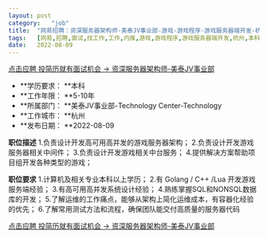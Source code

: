 ```yaml
---
layout:	post
category:	"job"
title:	"网易招聘：资深服务器架构师-美泰JV事业部-游戏-游戏程序-游戏服务器端开发-杭州本科5-10年"
tags:	[网易,招聘,面试,找工作,工作,内推,游戏,游戏程序,游戏服务器端开发,杭州,本科,5-10年]
date:	2022-08-09
---
```


[点击应聘 投简历就有面试机会 -> 资深服务器架构师-美泰JV事业部](http://mobile.bole.netease.com/bole/boleDetail?id=12737&employeeId=346f03c3cda5f04c&key=all)



- **学历要求： **本科
- **工作年限： **5-10年
- **所属部门： **美泰JV事业部-Technology Center-Technology
- **工作城市： **杭州
- **发布日期： **2022-08-09



**职位描述**
1.负责设计开发高可用高并发的游戏服务器架构；
2.负责设计开发游戏服务器相关中间件；
3.负责设计开发游戏相关中台服务；
4.提供解决方案帮助项目组开发各种类型的游戏；





**职位要求**
1.计算机及相关专业本科以上学历；
2.有 Golang / C++ /Lua 开发游戏服务端经验；
3.有高可用高并发系统设计经验；
4.熟练掌握SQL和NONSQL数据库的开发；
5.了解运维的工作痛点，能够从架构上简化运维成本，有容器化经验的优先；
6.了解常用测试方法和流程，确保团队能交付高质量的服务器代码



[点击应聘 投简历就有面试机会 -> 资深服务器架构师-美泰JV事业部](http://mobile.bole.netease.com/bole/boleDetail?id=12737&employeeId=346f03c3cda5f04c&key=all)